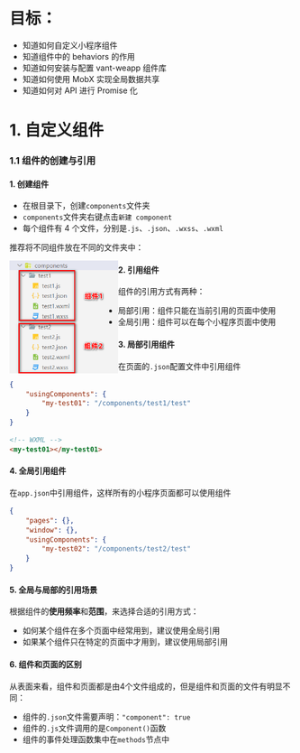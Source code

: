 # 目标：

* 知道如何自定义小程序组件
* 知道组件中的 behaviors 的作用
* 知道如何安装与配置 vant-weapp 组件库
* 知道如何使用 MobX 实现全局数据共享
* 知道如何对 API 进行 Promise 化

# 1. 自定义组件

### 1.1 组件的创建与引用

#### 1. 创建组件

* 在根目录下，创建`components`文件夹
* `components`文件夹右键点击`新建 component`
* 每个组件有 4 个文件，分别是`.js`、`.json`、`.wxss`、`.wxml`

推荐将不同组件放在不同的文件夹中：

<img src="./resource/35.png" align="left" />

#### 2. 引用组件

组件的引用方式有两种：

* 局部引用：组件只能在当前引用的页面中使用
* 全局引用：组件可以在每个小程序页面中使用

#### 3. 局部引用组件

在页面的`.json`配置文件中引用组件

```json
{
    "usingComponents": {
        "my-test01": "/components/test1/test"
    }
}
```

```html
<!-- WXML -->
<my-test01></my-test01>
```

#### 4. 全局引用组件

在`app.json`中引用组件，这样所有的小程序页面都可以使用组件

```json
{
    "pages": {},
    "window": {},
    "usingComponents": {
        "my-test02": "/components/test2/test"
    }
}
```

#### 5. 全局与局部的引用场景

根据组件的**使用频率**和**范围**，来选择合适的引用方式：

* 如何某个组件在多个页面中经常用到，建议使用全局引用
* 如果某个组件只在特定的页面中才用到，建议使用局部引用

#### 6. 组件和页面的区别

从表面来看，组件和页面都是由4个文件组成的，但是组件和页面的文件有明显不同：

* 组件的`.json`文件需要声明：`"component": true`
* 组件的`.js`文件调用的是`Component()`函数
* 组件的事件处理函数集中在`methods`节点中

